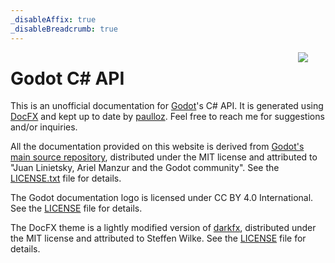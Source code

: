 ```yaml
---
_disableAffix: true
_disableBreadcrumb: true
---
```


<img src="~/images/documentation_logo.svg" style="float: right; margin: 0 2em 0 4em;" />

# Godot C# API

This is an unofficial documentation for [Godot](https://godotengine.org/)'s C# API. It is generated using [DocFX](https://dotnet.github.io/docfx/) and kept up to date by [paulloz](https://github.com/paulloz/godot-csharp-api/). Feel free to reach me for suggestions and/or inquiries.  

All the documentation provided on this website is derived from [Godot's main source repository](https://github.com/godotengine/godot), distributed under the MIT license and attributed to "Juan Linietsky, Ariel Manzur and the Godot community". See the [LICENSE.txt](https://github.com/godotengine/godot-docs/blob/master/LICENSE.txt) file for details.

The Godot documentation logo is licensed under CC BY 4.0 International. See the [LICENSE](https://github.com/godotengine/godot-design/blob/master/LICENSE) file for details.  

The DocFX theme is a lightly modified version of [darkfx](https://github.com/steffen-wilke/darkfx), distributed under the MIT license and attributed to Steffen Wilke. See the [LICENSE](https://github.com/steffen-wilke/darkfx/blob/master/LICENSE) file for details.